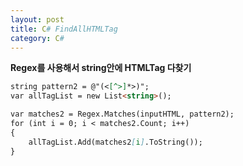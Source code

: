 ```yaml
---
layout: post
title: C# FindAllHTMLTag
category: C#
---
```

	
**Regex를 사용해서 string안에 HTMLTag 다찾기**

```markdown
string pattern2 = @"(<[^>]*>)";
var allTagList = new List<string>();

var matches2 = Regex.Matches(inputHTML, pattern2);
for (int i = 0; i < matches2.Count; i++)
{
    allTagList.Add(matches2[i].ToString());
}
```

